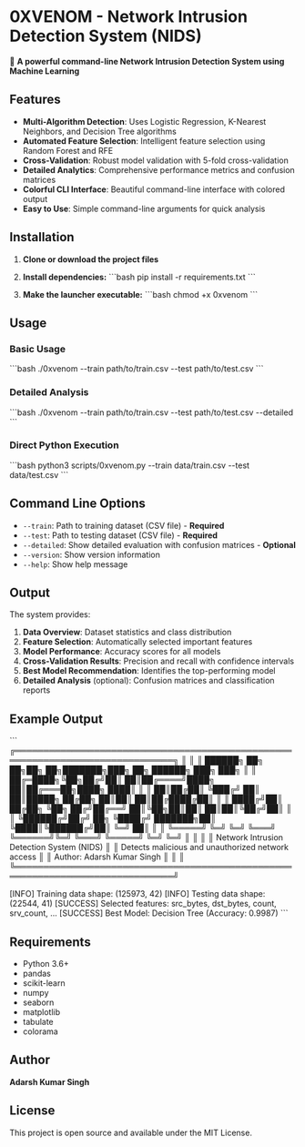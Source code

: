 # 0XVENOM - Network Intrusion Detection System (NIDS)

🐍 **A powerful command-line Network Intrusion Detection System using Machine Learning**

## Features

- **Multi-Algorithm Detection**: Uses Logistic Regression, K-Nearest Neighbors, and Decision Tree algorithms
- **Automated Feature Selection**: Intelligent feature selection using Random Forest and RFE
- **Cross-Validation**: Robust model validation with 5-fold cross-validation
- **Detailed Analytics**: Comprehensive performance metrics and confusion matrices
- **Colorful CLI Interface**: Beautiful command-line interface with colored output
- **Easy to Use**: Simple command-line arguments for quick analysis

## Installation

1. **Clone or download the project files**

2. **Install dependencies:**
   \`\`\`bash
   pip install -r requirements.txt
   \`\`\`

3. **Make the launcher executable:**
   \`\`\`bash
   chmod +x 0xvenom
   \`\`\`

## Usage

### Basic Usage
\`\`\`bash
./0xvenom --train path/to/train.csv --test path/to/test.csv
\`\`\`

### Detailed Analysis
\`\`\`bash
./0xvenom --train path/to/train.csv --test path/to/test.csv --detailed
\`\`\`

### Direct Python Execution
\`\`\`bash
python3 scripts/0xvenom.py --train data/train.csv --test data/test.csv
\`\`\`

## Command Line Options

- `--train`: Path to training dataset (CSV file) - **Required**
- `--test`: Path to testing dataset (CSV file) - **Required**
- `--detailed`: Show detailed evaluation with confusion matrices - **Optional**
- `--version`: Show version information
- `--help`: Show help message

## Output

The system provides:

1. **Data Overview**: Dataset statistics and class distribution
2. **Feature Selection**: Automatically selected important features
3. **Model Performance**: Accuracy scores for all models
4. **Cross-Validation Results**: Precision and recall with confidence intervals
5. **Best Model Recommendation**: Identifies the top-performing model
6. **Detailed Analysis** (optional): Confusion matrices and classification reports

## Example Output

\`\`\`
╔══════════════════════════════════════════════════════════════════════════════╗
║                                                                              ║
║    ██████╗ ██╗  ██╗██╗   ██╗███████╗███╗   ██╗ ██████╗ ███╗   ███╗          ║
║   ██╔═████╗╚██╗██╔╝██║   ██║██╔════╝████╗  ██║██╔═══██╗████╗ ████║          ║
║   ██║██╔██║ ╚███╔╝ ██║   ██║█████╗  ██╔██╗ ██║██║   ██║██╔████╔██║          ║
║   ████╔╝██║ ██╔██╗ ╚██╗ ██╔╝██╔══╝  ██║╚██╗██║██║   ██║██║╚██╔╝██║          ║
║   ╚██████╔╝██╔╝ ██╗ ╚████╔╝ ███████╗██║ ╚████║╚██████╔╝██║ ╚═╝ ██║          ║
║    ╚═════╝ ╚═╝  ╚═╝  ╚═══╝  ╚══════╝╚═╝  ╚═══╝ ╚═════╝ ╚═╝     ╚═╝          ║
║                                                                              ║
║              Network Intrusion Detection System (NIDS)                       ║
║          Detects malicious and unauthorized network access                   ║
║                      Author: Adarsh Kumar Singh                              ║
║                                                                              ║
╚══════════════════════════════════════════════════════════════════════════════╝

[INFO] Training data shape: (125973, 42)
[INFO] Testing data shape: (22544, 41)
[SUCCESS] Selected features: src_bytes, dst_bytes, count, srv_count, ...
[SUCCESS] Best Model: Decision Tree (Accuracy: 0.9987)
\`\`\`

## Requirements

- Python 3.6+
- pandas
- scikit-learn
- numpy
- seaborn
- matplotlib
- tabulate
- colorama

## Author

**Adarsh Kumar Singh**

## License

This project is open source and available under the MIT License.
